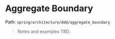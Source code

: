 # Aggregate Boundary

Path: `spring/architecture/ddd/aggregate_boundary`

> Notes and examples TBD.
